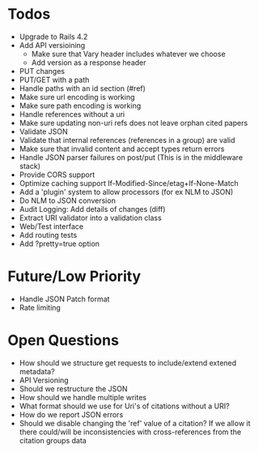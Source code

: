 Todos
==============
* Upgrade to Rails 4.2
* Add API versioining
  - Make sure that Vary header includes whatever we choose
  - Add version as a response header
* PUT changes
* PUT/GET with a path
* Handle paths with an id section (#ref)
* Make sure url encoding is working
* Make sure path encoding is working
* Handle references without a uri
* Make sure updating non-uri refs does not leave orphan cited papers
* Validate JSON
* Validate that internal references (references in a group) are valid
* Make sure that invalid content and accept types return errors
* Handle JSON parser failures on post/put (This is in the middleware stack)
* Provide CORS support
* Optimize caching support If-Modified-Since/etag+If-None-Match
* Add a 'plugin' system to allow processors (for ex NLM to JSON)
* Do NLM to JSON conversion
* Audit Logging: Add details of changes (diff)
* Extract URI validator into a validation class
* Web/Test interface
* Add routing tests
* Add ?pretty=true option

Future/Low Priority
=====================
* Handle JSON Patch format
* Rate limiting

Open Questions
===============
* How should we structure get requests to include/extend extened metadata?
* API Versioning
* Should we restructure the JSON
* How should we handle multiple writes
* What format should we use for Uri's of citations without a URI?
* How do we report JSON errors
* Should we disable changing the 'ref' value of a citation?
  If we allow it there could/will be inconsistencies with cross-references from the citation groups data
